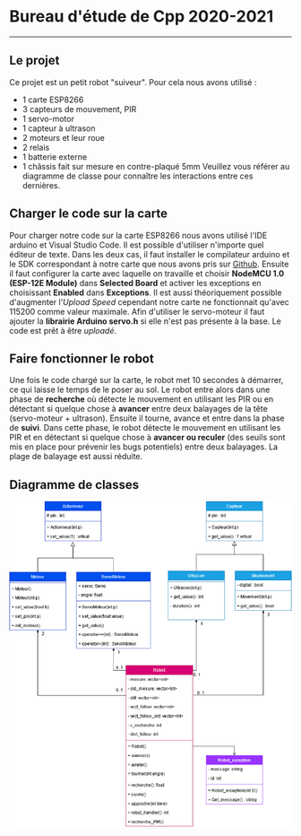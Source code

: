 # Bureau d'étude de Cpp 2020-2021
-----

## Le projet
Ce projet est un petit robot "suiveur". Pour cela nous avons utilisé :
- 1 carte ESP8266
- 3 capteurs de mouvement, PIR
- 1 servo-motor
- 1 capteur à ultrason
- 2 moteurs et leur roue
- 2 relais
- 1 batterie externe
- 1 châssis fait sur mesure en contre-plaqué 5mm
Veuillez vous référer au diagramme de classe pour connaître les interactions entre ces dernières.

## Charger le code sur la carte
Pour charger notre code sur la carte ESP8266 nous avons utilisé l'IDE arduino et Visual Studio Code. Il est possible d'utiliser n'importe quel éditeur de texte. Dans les deux cas, il faut installer le compilateur arduino et le SDK correspondant à notre carte que nous avons pris sur [Github](https://github.com/esp8266/Arduino). Ensuite il faut configurer la carte avec laquelle on travaille et choisir **NodeMCU 1.0 (ESP-12E Module)** dans **Selected Board** et activer les exceptions en choisissant **Enabled** dans **Exceptions**. Il est aussi théoriquement possible d'augmenter l'_Upload Speed_ cependant notre carte ne fonctionnait qu'avec 115200 comme valeur maximale.
Afin d'utiliser le servo-moteur il faut ajouter la **librairie Arduino servo.h** si elle n'est pas présente à la base. 
Le code est prêt à être _uploadé_.

## Faire fonctionner le robot
Une fois le code chargé sur la carte, le robot met 10 secondes à démarrer, ce qui laisse le temps de le poser au sol. Le robot entre alors dans une phase de **recherche** où détecte le mouvement en utilisant les PIR ou en détectant si quelque chose à **avancer** entre deux balayages de la tête (servo-moteur + ultrason). 
Ensuite il tourne, avance et entre dans la phase de **suivi**. Dans cette phase, le robot détecte le mouvement en utilisant les PIR et en détectant si quelque chose à **avancer ou reculer** (des seuils sont mis en place pour prévenir les bugs potentiels) entre deux balayages. La plage de balayage est aussi réduite. 

## Diagramme de classes
![Diagramme de classe](class_diagram.png?raw=true "Diagramme de classe")
